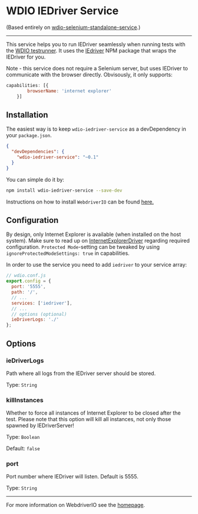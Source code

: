 WDIO IEDriver Service
================================

(Based entirely on [wdio-selenium-standalone-service](https://github.com/webdriverio/wdio-selenium-standalone-service).)

----

This service helps you to run IEDriver seamlessly when running tests with the [WDIO testrunner](http://webdriver.io/guide/testrunner/gettingstarted.html). It uses the [IEdriver](https://www.npmjs.com/package/iedriver) NPM package that wraps the IEDriver for you.

Note - this service does not require a Selenium server, but uses IEDriver to communicate with the browser directly.
Obvisously, it only supports:

```js
capabilities: [{
        browserName: 'internet explorer'
    }]
```

## Installation

The easiest way is to keep `wdio-iedriver-service` as a devDependency in your `package.json`.

```json
{
  "devDependencies": {
    "wdio-iedriver-service": "~0.1"
  }
}
```

You can simple do it by:

```bash
npm install wdio-iedriver-service --save-dev
```

Instructions on how to install `WebdriverIO` can be found [here.](http://webdriver.io/guide/getstarted/install.html)

## Configuration

By design, only Internet Explorer is available (when installed on the host system). Make sure to read up on [InternetExplorerDriver](https://github.com/SeleniumHQ/selenium/wiki/InternetExplorerDriver) regarding required configuration. `Protected Mode`-setting can be tweaked by using `ignoreProtectedModeSettings: true` in capabilities.


In order to use the service you need to add `iedriver` to your service array:

```js
// wdio.conf.js
export.config = {
  port: '5555',
  path: '/',
  // ...
  services: ['iedriver'],
  // ...
  // options (optional)
  ieDriverLogs: './'
};
```

## Options

### ieDriverLogs
Path where all logs from the IEDriver server should be stored.

Type: `String`

### killInstances
Whether to force all instances of Internet Explorer to be closed after the test. Please note that this option will kill all instances, not only those spawned by IEDriverServer!

Type: `Boolean`

Default: `false`

### port
Port number where IEDriver will listen. Default is 5555.

Type: `String`

----

For more information on WebdriverIO see the [homepage](http://webdriver.io).
